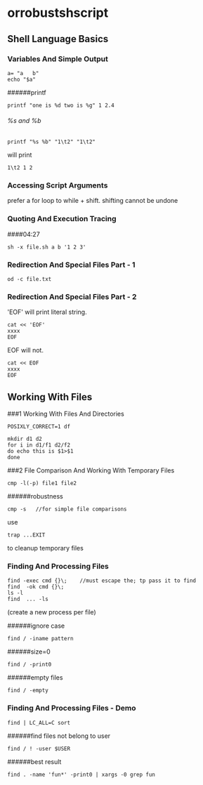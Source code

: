 # orrobustshscript
## Shell Language Basics
### Variables And Simple Output
```
a= "a   b"
echo "$a"
```
######printf
```
printf "one is %d two is %g" 1 2.4
```
###### %s and %b
```
printf "%s %b" "1\t2" "1\t2"
```
will print
```
1\t2 1 2
```
### Accessing Script Arguments
prefer a for loop to while + shift. shifting cannot be undone  

### Quoting And Execution Tracing
####04:27
```
sh -x file.sh a b '1 2 3'
```

### Redirection And Special Files Part - 1
```
od -c file.txt
```

### Redirection And Special Files Part - 2
'EOF' will print literal string.  
```
cat << 'EOF'
xxxx
EOF
```
EOF will not.
```
cat << EOF
xxxx
EOF
```
## Working With Files
###1 Working With Files And Directories
```
POSIXLY_CORRECT=1 df
```

```
mkdir d1 d2
for i in d1/f1 d2/f2
do echo this is $1>$1
done
```

###2 File Comparison And Working With Temporary Files

```
cmp -l(-p) file1 file2
```
######robustness
```
cmp -s   //for simple file comparisons
```
use
```
trap ...EXIT
```
to cleanup temporary files



### Finding And Processing Files
```
find -exec cmd {}\;    //must escape the; tp pass it to find
find  -ok cmd {}\;
ls -l
find  ... -ls
```
(create a new process per file)

######ignore case
```
find / -iname pattern
```
######size=0
```
find / -print0
```
######empty files
```
find / -empty
```



### Finding And Processing Files - Demo
```
find | LC_ALL=C sort
```
######find files not belong to user
```
find / ! -user $USER
```

######best result
```
find . -name 'fun*' -print0 | xargs -0 grep fun
```
